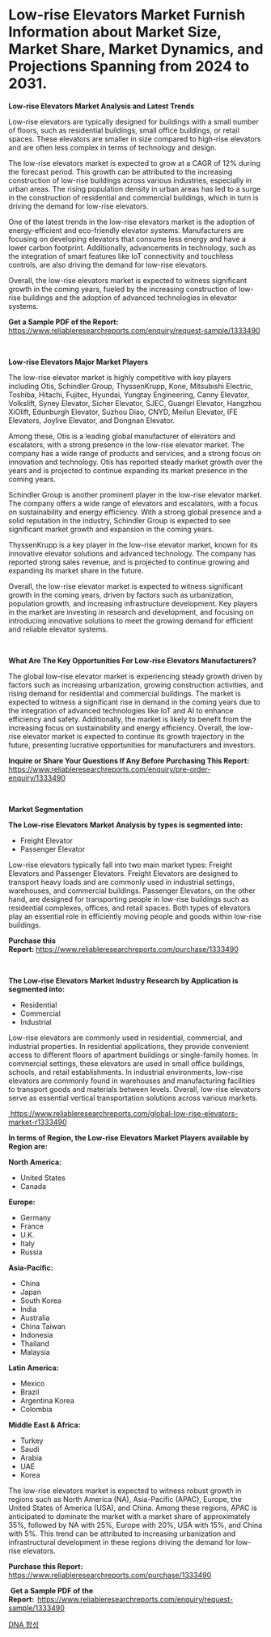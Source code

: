 <p><h1>Low-rise Elevators Market Furnish Information about Market Size, Market Share, Market Dynamics, and Projections Spanning from 2024 to 2031.</h1></p><p><strong>Low-rise Elevators Market Analysis and Latest Trends</strong></p>
<p><p>Low-rise elevators are typically designed for buildings with a small number of floors, such as residential buildings, small office buildings, or retail spaces. These elevators are smaller in size compared to high-rise elevators and are often less complex in terms of technology and design.</p><p>The low-rise elevators market is expected to grow at a CAGR of 12% during the forecast period. This growth can be attributed to the increasing construction of low-rise buildings across various industries, especially in urban areas. The rising population density in urban areas has led to a surge in the construction of residential and commercial buildings, which in turn is driving the demand for low-rise elevators.</p><p>One of the latest trends in the low-rise elevators market is the adoption of energy-efficient and eco-friendly elevator systems. Manufacturers are focusing on developing elevators that consume less energy and have a lower carbon footprint. Additionally, advancements in technology, such as the integration of smart features like IoT connectivity and touchless controls, are also driving the demand for low-rise elevators.</p><p>Overall, the low-rise elevators market is expected to witness significant growth in the coming years, fueled by the increasing construction of low-rise buildings and the adoption of advanced technologies in elevator systems.</p></p>
<p><strong>Get a Sample PDF of the Report:&nbsp;</strong> <a href="https://www.reliableresearchreports.com/enquiry/request-sample/1333490">https://www.reliableresearchreports.com/enquiry/request-sample/1333490</a></p>
<p>&nbsp;</p>
<p><strong>Low-rise Elevators Major Market Players</strong></p>
<p><p>The low-rise elevator market is highly competitive with key players including Otis, Schindler Group, ThyssenKrupp, Kone, Mitsubishi Electric, Toshiba, Hitachi, Fujitec, Hyundai, Yungtay Engineering, Canny Elevator, Volkslift, Syney Elevator, Sicher Elevator, SJEC, Guangri Elevator, Hangzhou XiOlift, Edunburgh Elevator, Suzhou Diao, CNYD, Meilun Elevator, IFE Elevators, Joylive Elevator, and Dongnan Elevator.</p><p>Among these, Otis is a leading global manufacturer of elevators and escalators, with a strong presence in the low-rise elevator market. The company has a wide range of products and services, and a strong focus on innovation and technology. Otis has reported steady market growth over the years and is projected to continue expanding its market presence in the coming years.</p><p>Schindler Group is another prominent player in the low-rise elevator market. The company offers a wide range of elevators and escalators, with a focus on sustainability and energy efficiency. With a strong global presence and a solid reputation in the industry, Schindler Group is expected to see significant market growth and expansion in the coming years.</p><p>ThyssenKrupp is a key player in the low-rise elevator market, known for its innovative elevator solutions and advanced technology. The company has reported strong sales revenue, and is projected to continue growing and expanding its market share in the future.</p><p>Overall, the low-rise elevator market is expected to witness significant growth in the coming years, driven by factors such as urbanization, population growth, and increasing infrastructure development. Key players in the market are investing in research and development, and focusing on introducing innovative solutions to meet the growing demand for efficient and reliable elevator systems.</p></p>
<p>&nbsp;</p>
<p><strong>What Are The Key Opportunities For Low-rise Elevators Manufacturers?</strong></p>
<p><p>The global low-rise elevator market is experiencing steady growth driven by factors such as increasing urbanization, growing construction activities, and rising demand for residential and commercial buildings. The market is expected to witness a significant rise in demand in the coming years due to the integration of advanced technologies like IoT and AI to enhance efficiency and safety. Additionally, the market is likely to benefit from the increasing focus on sustainability and energy efficiency. Overall, the low-rise elevator market is expected to continue its growth trajectory in the future, presenting lucrative opportunities for manufacturers and investors.</p></p>
<p><strong>Inquire or Share Your Questions If Any Before Purchasing This Report:</strong> <a href="https://www.reliableresearchreports.com/enquiry/pre-order-enquiry/1333490">https://www.reliableresearchreports.com/enquiry/pre-order-enquiry/1333490</a></p>
<p>&nbsp;</p>
<p><strong>Market Segmentation</strong></p>
<p><strong>The Low-rise Elevators Market Analysis by types is segmented into:</strong></p>
<p><ul><li>Freight Elevator</li><li>Passenger Elevator</li></ul></p>
<p><p>Low-rise elevators typically fall into two main market types: Freight Elevators and Passenger Elevators. Freight Elevators are designed to transport heavy loads and are commonly used in industrial settings, warehouses, and commercial buildings. Passenger Elevators, on the other hand, are designed for transporting people in low-rise buildings such as residential complexes, offices, and retail spaces. Both types of elevators play an essential role in efficiently moving people and goods within low-rise buildings.</p></p>
<p><strong>Purchase this Report:&nbsp;</strong><a href="https://www.reliableresearchreports.com/purchase/1333490">https://www.reliableresearchreports.com/purchase/1333490</a></p>
<p>&nbsp;</p>
<p><strong>The Low-rise Elevators Market Industry Research by Application is segmented into:</strong></p>
<p><ul><li>Residential</li><li>Commercial</li><li>Industrial</li></ul></p>
<p><p>Low-rise elevators are commonly used in residential, commercial, and industrial properties. In residential applications, they provide convenient access to different floors of apartment buildings or single-family homes. In commercial settings, these elevators are used in small office buildings, schools, and retail establishments. In industrial environments, low-rise elevators are commonly found in warehouses and manufacturing facilities to transport goods and materials between levels. Overall, low-rise elevators serve as essential vertical transportation solutions across various markets.</p></p>
<p><a href="https://www.reliableresearchreports.com/global-low-rise-elevators-market-r1333490">&nbsp;https://www.reliableresearchreports.com/global-low-rise-elevators-market-r1333490</a></p>
<p><strong>In terms of Region, the Low-rise Elevators Market Players available by Region are:</strong></p>
<p>
    <p> <strong> North America: </strong>
        <ul>
            <li>United States</li>
            <li>Canada</li>
        </ul>
        </p> 
    <p> <strong> Europe: </strong>
        <ul>
            <li>Germany</li>
            <li>France</li>
            <li>U.K.</li>
            <li>Italy</li>
            <li>Russia</li>
        </ul>
        </p> 
    <p> <strong> Asia-Pacific: </strong>
        <ul>
            <li>China</li>
            <li>Japan</li>
            <li>South Korea</li>
            <li>India</li>
            <li>Australia</li>
            <li>China Taiwan</li>
            <li>Indonesia</li>
            <li>Thailand</li>
            <li>Malaysia</li>
        </ul>
        </p> 
    <p> <strong> Latin America: </strong>
        <ul>
            <li>Mexico</li>
            <li>Brazil</li>
            <li>Argentina Korea</li>
            <li>Colombia</li>
        </ul>
        </p> 
    <p> <strong> Middle East & Africa: </strong>
        <ul>
            <li>Turkey</li>
            <li>Saudi</li>
            <li>Arabia</li>
            <li>UAE</li>
            <li>Korea</li>
        </ul>
    </p>
    </p>
<p><p>The low-rise elevators market is expected to witness robust growth in regions such as North America (NA), Asia-Pacific (APAC), Europe, the United States of America (USA), and China. Among these regions, APAC is anticipated to dominate the market with a market share of approximately 35%, followed by NA with 25%, Europe with 20%, USA with 15%, and China with 5%. This trend can be attributed to increasing urbanization and infrastructural development in these regions driving the demand for low-rise elevators.</p></p>
<p><strong>Purchase this Report: </strong><a href="https://www.reliableresearchreports.com/purchase/1333490">https://www.reliableresearchreports.com/purchase/1333490</a></p>
<p>&nbsp;<strong>Get a Sample PDF of the Report:&nbsp;&nbsp;</strong><a href="https://www.reliableresearchreports.com/enquiry/request-sample/1333490">https://www.reliableresearchreports.com/enquiry/request-sample/1333490</a></p>
<p><strong></strong></p>
<p><p><a href="https://github.com/vskv4779xr1/Market-Research-Report-List-3/blob/main/9186330182582.md">DNA 합성</a></p></p>